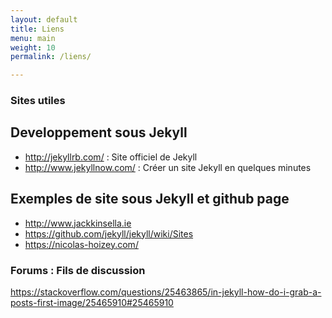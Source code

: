 ```yaml
---
layout: default
title: Liens
menu: main
weight: 10
permalink: /liens/

---
```



<h3> Sites utiles </h3>



<h2> Developpement sous Jekyll </h2>

<ul>
<li>
<a href="http://jekyllrb.com/" target="_blanck">http://jekyllrb.com/</a> : Site officiel de Jekyll
</li>
<li>
<a href="http://www.jekyllnow.com/" target="_blanck">http://www.jekyllnow.com/</a>  : Créer un site Jekyll en quelques minutes
</li>
</ul>


<h2> Exemples de site sous Jekyll et github page </h2>

<ul>
<li>
<a href="http://www.jackkinsella.ie" target="_blanck">http://www.jackkinsella.ie</a>
</li>
<li>
<a href="https://github.com/jekyll/jekyll/wiki/Sites" target="_blanck">https://github.com/jekyll/jekyll/wiki/Sites</a>


<li>
<a href="https://nicolas-hoizey.com/" target="_blanck">https://nicolas-hoizey.com/</a>
</li>
</ul>


<h3> Forums : Fils de discussion </h3>

https://stackoverflow.com/questions/25463865/in-jekyll-how-do-i-grab-a-posts-first-image/25465910#25465910
